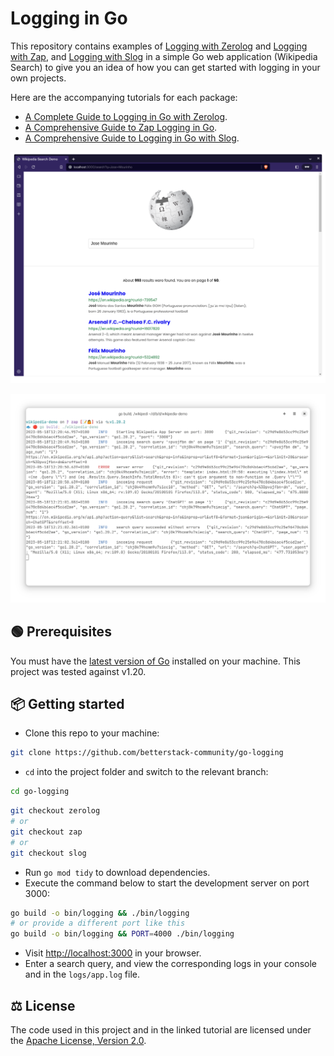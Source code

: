 # Logging in Go

This repository contains examples of
[Logging with Zerolog](https://github.com/betterstack-community/wikipedia-demo/tree/zerolog)
and
[Logging with Zap](https://github.com/betterstack-community/wikipedia-demo/tree/zap),
and
[Logging with Slog](https://github.com/betterstack-community/wikipedia-demo/tree/slog)
in a simple Go web application (Wikipedia Search) to give you an idea of how you
can get started with logging in your own projects.

Here are the accompanying tutorials for each package:

- [A Complete Guide to Logging in Go with Zerolog](https://betterstack.com/community/guides/logging/zerolog/).
- [A Comprehensive Guide to Zap Logging in Go](https://betterstack.com/community/guides/logging/zerolog/).
- [A Comprehensive Guide to Logging in Go with Slog](https://betterstack.com/community/guides/logging/logging-in-go/).

![Screenshot or GIF of the application in action](screenshot.png)

![Application Logs](logs.png)

## 🟢 Prerequisites

You must have the [latest version of Go](https://go.dev/doc/install) installed
on your machine. This project was tested against v1.20.

## 📦 Getting started

- Clone this repo to your machine:

```bash
git clone https://github.com/betterstack-community/go-logging
```

- `cd` into the project folder and switch to the relevant branch:

```bash
cd go-logging
```

```bash
git checkout zerolog
# or
git checkout zap
# or
git checkout slog
```

- Run `go mod tidy` to download dependencies.
- Execute the command below to start the development server on port 3000:

```bash
go build -o bin/logging && ./bin/logging
# or provide a different port like this
go build -o bin/logging && PORT=4000 ./bin/logging
```

- Visit [http://localhost:3000](http://localhost:3000) in your browser.
- Enter a search query, and view the corresponding logs in your console and in
  the `logs/app.log` file.

## ⚖ License

The code used in this project and in the linked tutorial are licensed under the
[Apache License, Version 2.0](LICENSE).
